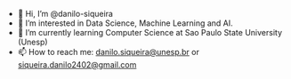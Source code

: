 - 👋 Hi, I’m @danilo-siqueira
- 👀 I’m interested in Data Science, Machine Learning and AI.
- 🌱 I’m currently learning Computer Science at Sao Paulo State University (Unesp)
- 📫 How to reach me: danilo.siqueira@unesp.br or siqueira.danilo2402@gmail.com

<!---
danilo-siqueira/danilo-siqueira is a ✨ special ✨ repository because its `README.md` (this file) appears on your GitHub profile.
You can click the Preview link to take a look at your changes.
--->
